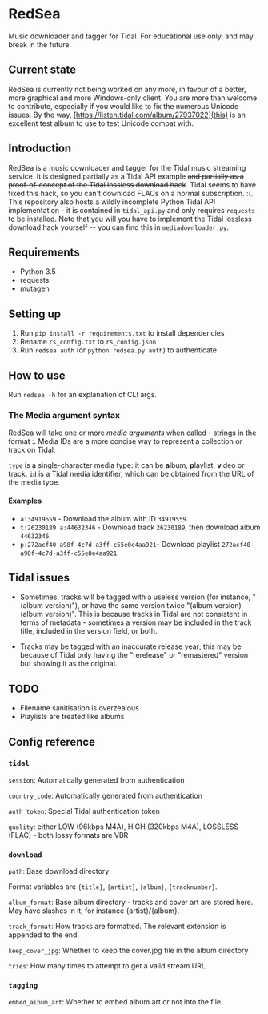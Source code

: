 RedSea
======
Music downloader and tagger for Tidal. For educational use only, and may break in the future.

Current state
-------------
RedSea is currently not being worked on any more, in favour of a better, more graphical and more Windows-only client. You are more than welcome to contribute, especially
if you would like to fix the numerous Unicode issues. By the way, [https://listen.tidal.com/album/27937022](this) is an excellent test album to use to test Unicode compat with.

Introduction
------------
RedSea is a music downloader and tagger for the Tidal music streaming service. It is designed partially as a Tidal API example ~~and partially as a proof-of-concept of the Tidal
lossless download hack~~. Tidal seems to have fixed this hack, so you can't download FLACs on a normal subscription. :(. This repository also hosts a wildly incomplete Python Tidal
API implementation - it is contained in `tidal_api.py` and only requires `requests` to be
installed. Note that you will you have to implement the Tidal lossless download hack yourself -- you can find this in `mediadownloader.py`.

Requirements
------------
* Python 3.5
* requests
* mutagen

Setting up
----------
1. Run `pip install -r requirements.txt` to install dependencies
2. Rename  `rs_config.txt` to `rs_config.json`
3. Run `redsea auth` (or `python redsea.py auth`) to authenticate

How to use
----------
Run `redsea -h` for an explanation of CLI args.

### The Media argument syntax
RedSea will take one or more *media arguments* when called - strings in the format <type>:<id>. Media IDs are a more concise way to represent a collection or track on Tidal.

`type` is a single-character media type: it can be **a**lbum, **p**laylist, **v**ideo or **t**rack.
`id` is a Tidal media identifier, which can be obtained from the URL of the media type.

#### Examples
* `a:34919559` - Download the album with ID `34919559`.
* `t:26230189 a:44632346` - Download track `26230189`, then download album `44632346`.
* `p:272acf40-a98f-4c7d-a3ff-c55e0e4aa921`- Download playlist `272acf40-a98f-4c7d-a3ff-c55e0e4aa921`.

Tidal issues
------------
* Sometimes, tracks will be tagged with a useless version (for instance, "(album version)"), or have the same version twice "(album version)(album version)". This is because tracks in
    Tidal are not consistent in terms of metadata - sometimes a version may be included in the track title, included in the version field, or both.
    
* Tracks may be tagged with an inaccurate release year; this may be because of Tidal only having the "rerelease" or "remastered" version but showing it as the original.

TODO
----
* Filename sanitisation is overzealous
* Playlists are treated like albums

Config reference
----------------
### `tidal`

`session`: Automatically generated from authentication

`country_code`: Automatically generated from authentication

`auth_token`: Special Tidal authentication token

`quality`: either LOW (96kbps M4A), HIGH (320kbps M4A), LOSSLESS (FLAC) - both lossy formats are VBR

### `download`

`path`: Base download directory

Format variables are `{title}`, `{artist}`, `{album}`, `{tracknumber}`.

`album_format`: Base album directory - tracks and cover art are stored here. May have slashes in it, for instance {artist}/{album}.

`track_format`: How tracks are formatted. The relevant extension is appended to the end.

`keep_cover_jpg`: Whether to keep the cover.jpg file in the album directory

`tries`: How many times to attempt to get a valid stream URL.

### `tagging`

`embed_album_art`: Whether to embed album art or not into the file.